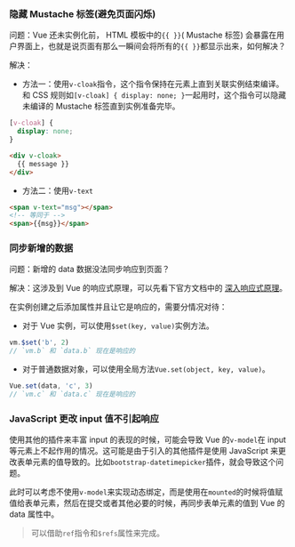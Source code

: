 ### 隐藏 Mustache 标签(避免页面闪烁)
问题：Vue 还未实例化前， HTML 模板中的`{{ }}`( Mustache 标签) 会暴露在用户界面上，也就是说页面有那么一瞬间会将所有的`{{ }}`都显示出来，如何解决？

解决：

* 方法一：使用`v-cloak`指令，这个指令保持在元素上直到关联实例结束编译。和 CSS 规则如`[v-cloak] { display: none; }`一起用时，这个指令可以隐藏未编译的 Mustache 标签直到实例准备完毕。

```css
[v-cloak] { 
  display: none;
}
```

```html
<div v-cloak>
  {{ message }}
</div>
```

* 方法二：使用`v-text`

```html
<span v-text="msg"></span>
<!-- 等同于 -->
<span>{{msg}}</span>
```

### 同步新增的数据
问题：新增的 data 数据没法同步响应到页面？

解决：这涉及到 Vue 的响应式原理，可以先看下官方文档中的 [深入响应式原理](http://vuejs.org.cn/guide/reactivity.html)。

在实例创建之后添加属性并且让它是响应的，需要分情况对待：

* 对于 Vue 实例，可以使用`$set(key, value)`实例方法。

```javascript
vm.$set('b', 2)
// `vm.b` 和 `data.b` 现在是响应的
```

* 对于普通数据对象，可以使用全局方法`Vue.set(object, key, value)`。

```javascript
Vue.set(data, 'c', 3)
// `vm.c` 和 `data.c` 现在是响应的
```

### JavaScript 更改 input 值不引起响应

使用其他的插件来丰富 input 的表现的时候，可能会导致 Vue 的`v-model`在 input 等元素上不起作用的情况。这可能是由于引入的其他插件是使用 JavaScript 来更改表单元素的值导致的。比如`bootstrap-datetimepicker`插件，就会导致这个问题。

此时可以考虑不使用`v-model`来实现动态绑定，而是使用在`mounted`的时候将值赋值给表单元素，然后在提交或者其他必要的时候，再同步表单元素的值到 Vue 的 data 属性中。

> 可以借助`ref`指令和`$refs`属性来完成。


